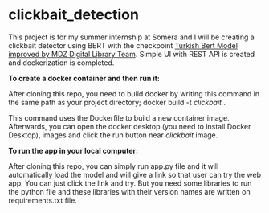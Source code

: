 # clickbait_detection
This project is for my summer internship at Somera and I will be creating a clickbait detector using BERT with the checkpoint [Turkish Bert Model improved by MDZ Digital Library Team](https://huggingface.co/dbmdz/bert-base-turkish-cased). Simple UI with REST API is created and dockerization is completed. 

**To create a docker container and then run it:**

After cloning this repo, you need to build docker by writing this command in the same path as your project directory; docker build -t _clickbait_ . 

This command uses the Dockerfile to build a new container image. Afterwards, you can open the docker desktop (you need to install Docker Desktop), images and click the run button near _clickbait_ image. 

**To run the app in your local computer:**

After cloning this repo, you can simply run app.py file and it will automatically load the model and will give a link so that user can try the web app. You can just click the link and try. But you need some libraries to run the python file and these libraries with their version names are written on requirements.txt file.
